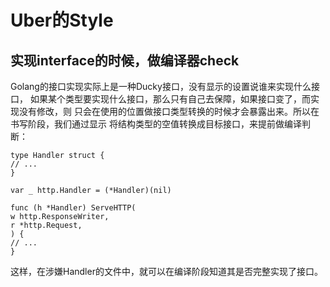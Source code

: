 # Uber的Style

## 实现interface的时候，做编译器check
Golang的接口实现实际上是一种Ducky接口，没有显示的设置说谁来实现什么接口，
如果某个类型要实现什么接口，那么只有自己去保障，如果接口变了，而实现没有修改，则
只会在使用的位置做接口类型转换的时候才会暴露出来。所以在书写阶段，我们通过显示
将结构类型的空值转换成目标接口，来提前做编译判断：

    type Handler struct {
    // ...
    }

    var _ http.Handler = (*Handler)(nil)

    func (h *Handler) ServeHTTP(
    w http.ResponseWriter,
    r *http.Request,
    ) {
    // ...
    }

这样，在涉嫌Handler的文件中，就可以在编译阶段知道其是否完整实现了接口。
